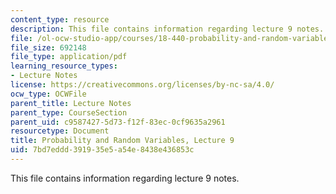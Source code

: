 ```yaml
---
content_type: resource
description: This file contains information regarding lecture 9 notes.
file: /ol-ocw-studio-app/courses/18-440-probability-and-random-variables-spring-2014/7bd7eddd391935e5a54e8438e436853c_MIT18_440S14_Lecture9.pdf
file_size: 692148
file_type: application/pdf
learning_resource_types:
- Lecture Notes
license: https://creativecommons.org/licenses/by-nc-sa/4.0/
ocw_type: OCWFile
parent_title: Lecture Notes
parent_type: CourseSection
parent_uid: c9587427-5d73-f12f-83ec-0cf9635a2961
resourcetype: Document
title: Probability and Random Variables, Lecture 9
uid: 7bd7eddd-3919-35e5-a54e-8438e436853c
---
```

This file contains information regarding lecture 9 notes.